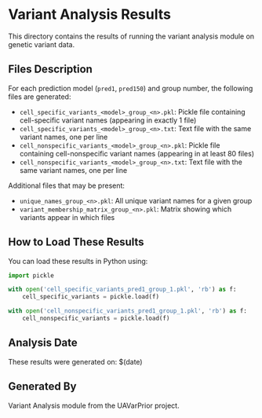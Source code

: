 # Variant Analysis Results

This directory contains the results of running the variant analysis module on genetic variant data.

## Files Description

For each prediction model (`pred1`, `pred150`) and group number, the following files are generated:

- `cell_specific_variants_<model>_group_<n>.pkl`: Pickle file containing cell-specific variant names (appearing in exactly 1 file)
- `cell_specific_variants_<model>_group_<n>.txt`: Text file with the same variant names, one per line
- `cell_nonspecific_variants_<model>_group_<n>.pkl`: Pickle file containing cell-nonspecific variant names (appearing in at least 80 files)
- `cell_nonspecific_variants_<model>_group_<n>.txt`: Text file with the same variant names, one per line

Additional files that may be present:
- `unique_names_group_<n>.pkl`: All unique variant names for a given group
- `variant_membership_matrix_group_<n>.pkl`: Matrix showing which variants appear in which files

## How to Load These Results

You can load these results in Python using:

```python
import pickle

with open('cell_specific_variants_pred1_group_1.pkl', 'rb') as f:
    cell_specific_variants = pickle.load(f)

with open('cell_nonspecific_variants_pred1_group_1.pkl', 'rb') as f:
    cell_nonspecific_variants = pickle.load(f)
```

## Analysis Date

These results were generated on: $(date)

## Generated By

Variant Analysis module from the UAVarPrior project.
